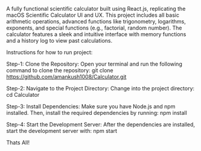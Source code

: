 A fully functional scientific calculator built using React.js, replicating the macOS Scientific Calculator UI and UX. This project includes all basic arithmetic operations, advanced functions like trigonometry, logarithms, exponents, and special functions (e.g., factorial, random number). The calculator features a sleek and intuitive interface with memory functions and a history log to view past calculations.

Instructions for how to run project:

Step-1: Clone the Repository: Open your terminal and run the following command to clone the repository: git clone https://github.com/amankush1008/Calculator.git

Step-2: Navigate to the Project Directory: Change into the project directory: cd Calculator

Step-3: Install Dependencies: Make sure you have Node.js and npm installed. Then, install the required dependencies by running: npm install

Step-4: Start the Development Server: After the dependencies are installed, start the development server with: npm start

Thats All!

